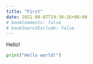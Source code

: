 ```yaml
---
title: "First"
date: 2021-08-07T19:30:16+08:00
# bookComments: false
# bookSearchExclude: false
---
```


Hello!

<!--more-->

```python
print("Hello world!")
```
